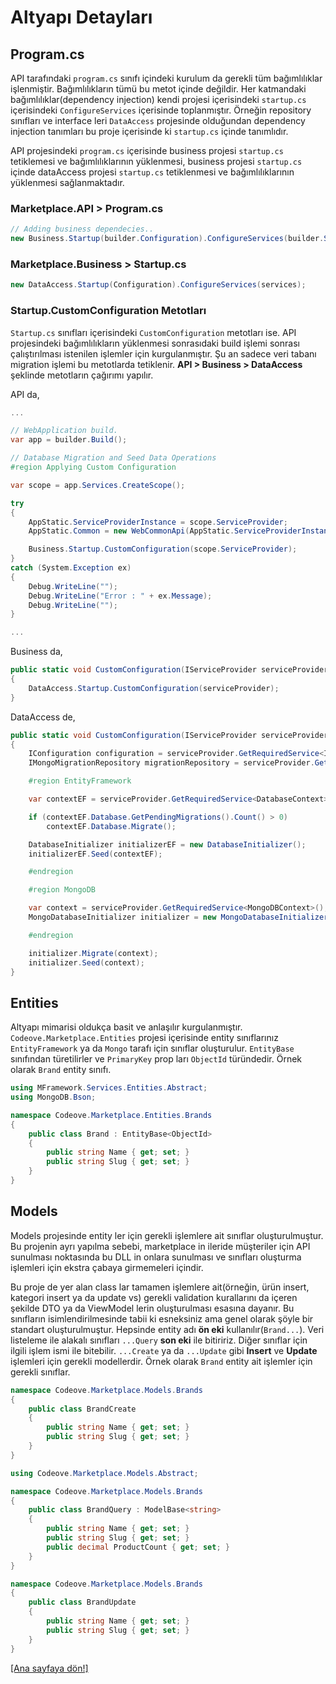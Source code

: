 # Altyapı Detayları

## Program.cs
API tarafındaki `program.cs` sınıfı içindeki kurulum da gerekli tüm bağımlılıklar işlenmiştir. Bağımlılıkların tümü bu metot içinde değildir. Her katmandaki bağımlılıklar(dependency injection) kendi projesi içerisindeki `startup.cs` içerisindeki `ConfigureServices` içerisinde toplanmıştır. Örneğin repository sınıfları ve interface leri `DataAccess` projesinde olduğundan dependency injection tanımları bu proje içerisinde ki `startup.cs` içinde tanımlıdır.

API projesindeki `program.cs` içerisinde business projesi `startup.cs` tetiklemesi ve bağımlılıklarının yüklenmesi, business projesi `startup.cs` içinde dataAccess projesi `startup.cs` tetiklenmesi ve bağımlılıklarının yüklenmesi sağlanmaktadır.

### Marketplace.API > Program.cs
```csharp
// Adding business dependecies..
new Business.Startup(builder.Configuration).ConfigureServices(builder.Services);
```

### Marketplace.Business > Startup.cs
```csharp            
new DataAccess.Startup(Configuration).ConfigureServices(services);
```

### Startup.CustomConfiguration Metotları
`Startup.cs` sınıfları içerisindeki `CustomConfiguration` metotları ise. API projesindeki bağımlılıkların yüklenmesi sonrasıdaki build işlemi sonrası çalıştırılması istenilen işlemler için kurgulanmıştır. Şu an sadece veri tabanı migration işlemi bu metotlarda tetiklenir. **API > Business > DataAccess** şeklinde metotların çağırımı yapılır.

API da,
```csharp
...

// WebApplication build.
var app = builder.Build();

// Database Migration and Seed Data Operations
#region Applying Custom Configuration

var scope = app.Services.CreateScope();

try
{
    AppStatic.ServiceProviderInstance = scope.ServiceProvider;
    AppStatic.Common = new WebCommonApi(AppStatic.ServiceProviderInstance.GetRequiredService<IHttpContextAccessor>());

    Business.Startup.CustomConfiguration(scope.ServiceProvider);
}
catch (System.Exception ex)
{
    Debug.WriteLine("");
    Debug.WriteLine("Error : " + ex.Message);
    Debug.WriteLine("");
}

...
```
Business da,
```csharp
public static void CustomConfiguration(IServiceProvider serviceProvider)
{
    DataAccess.Startup.CustomConfiguration(serviceProvider);
}
```

DataAccess de,
```csharp
public static void CustomConfiguration(IServiceProvider serviceProvider)
{
    IConfiguration configuration = serviceProvider.GetRequiredService<IConfiguration>();
    IMongoMigrationRepository migrationRepository = serviceProvider.GetRequiredService<IMongoMigrationRepository>();

    #region EntityFramework

    var contextEF = serviceProvider.GetRequiredService<DatabaseContext>();

    if (contextEF.Database.GetPendingMigrations().Count() > 0)
        contextEF.Database.Migrate();

    DatabaseInitializer initializerEF = new DatabaseInitializer();
    initializerEF.Seed(contextEF);

    #endregion

    #region MongoDB

    var context = serviceProvider.GetRequiredService<MongoDBContext>();
    MongoDatabaseInitializer initializer = new MongoDatabaseInitializer(configuration, serviceProvider);

    #endregion

    initializer.Migrate(context);
    initializer.Seed(context);
}
```

## Entities
Altyapı mimarisi oldukça basit ve anlaşılır kurgulanmıştır. `Codeove.Marketplace.Entities` projesi içerisinde entity sınıflarınız `EntityFramework` ya da `Mongo` tarafı için sınıflar oluşturulur. `EntityBase` sınıfından türetilirler ve `PrimaryKey` prop ları `ObjectId` türündedir. Örnek olarak `Brand` entity sınıfı.

```csharp
using MFramework.Services.Entities.Abstract;
using MongoDB.Bson;

namespace Codeove.Marketplace.Entities.Brands
{
    public class Brand : EntityBase<ObjectId>
    {
        public string Name { get; set; }
        public string Slug { get; set; }
    }
}
```

## Models
Models projesinde entity ler için gerekli işlemlere ait sınıflar oluşturulmuştur. Bu projenin ayrı yapılma sebebi, marketplace in ileride müşteriler için API sunulması noktasında bu DLL in onlara sunulması ve sınıfları oluşturma işlemleri için ekstra çabaya girmemeleri içindir.

Bu proje de yer alan class lar tamamen işlemlere ait(örneğin, ürün insert, kategori insert ya da update vs) gerekli validation kurallarını da içeren şekilde DTO ya da ViewModel lerin oluşturulması esasına dayanır. Bu sınıfların isimlendirilmesinde tabii ki esneksiniz ama genel olarak şöyle bir standart oluşturulmuştur. Hepsinde entity adı **ön eki** kullanılır(`Brand...`). Veri listeleme ile alakalı sınıfları `...Query` **son eki** ile bitiririz. Diğer sınıflar için ilgili işlem ismi ile bitebilir. `...Create` ya da `...Update` gibi **Insert** ve **Update** işlemleri için gerekli modellerdir. Örnek olarak `Brand` entity ait işlemler için gerekli sınıflar.

```csharp
namespace Codeove.Marketplace.Models.Brands
{
    public class BrandCreate
    {
        public string Name { get; set; }
        public string Slug { get; set; }
    }
}
```

```csharp
using Codeove.Marketplace.Models.Abstract;

namespace Codeove.Marketplace.Models.Brands
{
    public class BrandQuery : ModelBase<string>
    {
        public string Name { get; set; }
        public string Slug { get; set; }
        public decimal ProductCount { get; set; }
    }
}

```

```csharp
namespace Codeove.Marketplace.Models.Brands
{
    public class BrandUpdate
    {
        public string Name { get; set; }
        public string Slug { get; set; }
    }
}
```

[[Ana sayfaya dön!]](README.md)
